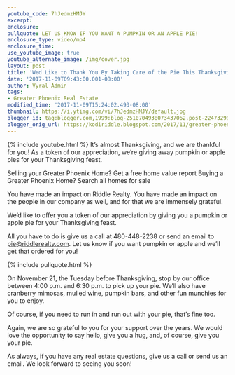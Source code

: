 ```yaml
---
youtube_code: 7hJedmzHMJY
excerpt:
enclosure:
pullquote: LET US KNOW IF YOU WANT A PUMPKIN OR AN APPLE PIE!
enclosure_type: video/mp4
enclosure_time:
use_youtube_image: true
youtube_alternate_image: /img/cover.jpg
layout: post
title: 'Wed Like to Thank You By Taking Care of the Pie This Thanksgiving '
date: '2017-11-09T09:43:00.001-08:00'
author: Vyral Admin
tags:
- Greater Phoenix Real Estate
modified_time: '2017-11-09T15:24:02.493-08:00'
thumbnail: https://i.ytimg.com/vi/7hJedmzHMJY/default.jpg
blogger_id: tag:blogger.com,1999:blog-2510704938073437062.post-2247329917444401361
blogger_orig_url: https://kodiriddle.blogspot.com/2017/11/greater-phoenix-area-real-estate-agent-reserve-your-pumpkin-or-apple-pie.html
---
```

{% include youtube.html %}
It’s almost Thanksgiving, and we are thankful for you! As a token of our appreciation,
we’re giving away pumpkin or apple pies for your Thanksgiving feast.

Selling your Greater Phoenix Home? Get a free home value report
Buying a Greater Phoenix Home? Search all homes for sale

You have made an impact on Riddle Realty. You have made an impact on the people in our company as well, and for that we are immensely grateful.

We’d like to offer you a token of our appreciation by giving you a pumpkin or apple pie for your Thanksgiving feast.

All you have to do is give us a call at 480-448-2238 or send an email to pie@riddlerealty.com. Let us know if you want pumpkin or apple and we’ll get that ordered for you!  

{% include pullquote.html %}

On November 21, the Tuesday before Thanksgiving, stop by our office between 4:00 p.m. and 6:30 p.m. to pick up your pie. We’ll also have cranberry mimosas, mulled wine, pumpkin bars, and other fun munchies for you to enjoy.

Of course, if you need to run in and run out with your pie, that’s fine too.

Again, we are so grateful to you for your support over the years. We would love the opportunity to say hello, give you a hug, and, of course, give you your pie.

As always, if you have any real estate questions, give us a call or send us an email. We look forward to seeing you soon!
